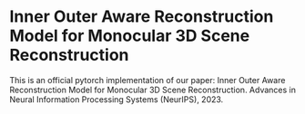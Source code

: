# Inner Outer Aware Reconstruction Model for Monocular 3D Scene Reconstruction

This is an official pytorch implementation of our paper: Inner Outer Aware Reconstruction Model for Monocular 3D Scene Reconstruction. Advances in Neural Information Processing Systems (NeurIPS), 2023.